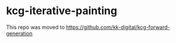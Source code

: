 # kcg-iterative-painting


This repo was moved to https://github.com/kk-digital/kcg-forward-generation
